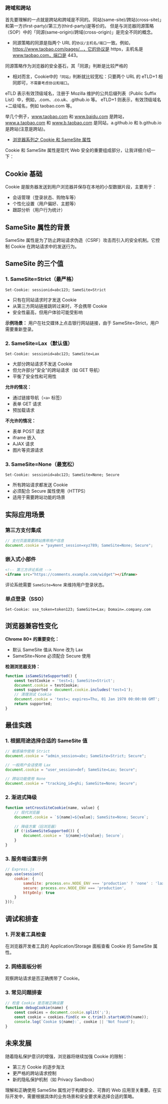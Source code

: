 


### 跨域和跨站

首先要理解的一点就是跨站和跨域是不同的。同站(same-site)/跨站(cross-site)」和第一方(first-party)/第三方(third-party)是等价的。
但是与浏览器同源策略（SOP）中的「同源(same-origin)/跨域(cross-origin)」是完全不同的概念。

* 同源策略的同源是指两个 URL 的`协议/主机名/端口`一致。例如，https://www.taobao.com/pages/...，它的协议是 https，主机名是 www.taobao.com，端口是 443。

同源策略作为浏览器的安全基石，其「同源」判断是比较严格的

* 相对而言，Cookie中的`「同站」`判断就比较宽松：只要两个 URL 的 eTLD+1 相同即可，`不需要考虑协议和端口`。

eTLD 表示有效顶级域名，注册于 Mozilla 维护的公共后缀列表（Public Suffix List）中，例如，.com、.co.uk、.github.io 等。
eTLD+1 则表示，有效顶级域名+二级域名，例如 taobao.com 等。

举几个例子，www.taobao.com 和 www.baidu.com 是跨站，www.a.taobao.com 和 www.b.taobao.com 是同站，a.github.io 和 b.github.io 是跨站(注意是跨站)。


* [浏览器系列之 Cookie 和 SameSite 属性](https://github.com/mqyqingfeng/Blog/issues/157)


Cookie 和 SameSite 属性是现代 Web 安全的重要组成部分，让我详细介绍一下：

## Cookie 基础

Cookie 是服务器发送到用户浏览器并保存在本地的小型数据片段，主要用于：
- 会话管理（登录状态、购物车等）
- 个性化设置（用户偏好、主题等）
- 跟踪分析（用户行为统计）

## SameSite 属性的背景

SameSite 属性是为了防止跨站请求伪造（CSRF）攻击而引入的安全机制。它控制 Cookie 在跨站请求中的发送行为。

## SameSite 的三个值

### 1. SameSite=Strict（最严格）
```http
Set-Cookie: sessionid=abc123; SameSite=Strict
```
- 只有在同站请求时才发送 Cookie
- 从第三方网站链接跳转过来时，不会携带 Cookie
- 安全性最高，但用户体验可能受影响

**示例场景：**
用户在社交媒体上点击银行网站链接，由于 SameSite=Strict，用户需要重新登录。

### 2. SameSite=Lax（默认值）
```http
Set-Cookie: sessionid=abc123; SameSite=Lax
```
- 大部分跨站请求不发送 Cookie
- 但允许部分"安全"的跨站请求（如 GET 导航）
- 平衡了安全性和可用性

**允许的情况：**
- 通过链接导航（`<a>` 标签）
- 表单 GET 请求
- 预加载请求

**不允许的情况：**
- 表单 POST 请求
- iframe 嵌入
- AJAX 请求
- 图片等资源请求

### 3. SameSite=None（最宽松）
```http
Set-Cookie: sessionid=abc123; SameSite=None; Secure
```
- 所有跨站请求都发送 Cookie
- 必须配合 Secure 属性使用（HTTPS）
- 适用于需要跨站功能的场景

## 实际应用场景

### 第三方支付集成
```javascript
// 支付页面需要跨站携带用户信息
document.cookie = "payment_session=xyz789; SameSite=None; Secure";
```

### 嵌入式小部件
```html
<!-- 第三方评论系统 -->
<iframe src="https://comments.example.com/widget"></iframe>
```
评论系统需要 `SameSite=None` 来维持用户登录状态。

### 单点登录（SSO）
```http
Set-Cookie: sso_token=token123; SameSite=Lax; Domain=.company.com
```

## 浏览器兼容性变化

**Chrome 80+ 的重要变化：**
- 默认 SameSite 值从 None 改为 Lax
- SameSite=None 必须配合 Secure 使用

**检测浏览器支持：**
```javascript
function isSameSiteSupported() {
    const testCookie = 'test=1; SameSite=Strict';
    document.cookie = testCookie;
    const supported = document.cookie.includes('test=1');
    // 清理测试 Cookie
    document.cookie = 'test=; expires=Thu, 01 Jan 1970 00:00:00 GMT';
    return supported;
}
```

## 最佳实践

### 1. 根据用途选择合适的 SameSite 值
```javascript
// 敏感操作使用 Strict
document.cookie = "admin_session=abc; SameSite=Strict; Secure";

// 一般用户会话使用 Lax
document.cookie = "user_session=def; SameSite=Lax; Secure";

// 跨站功能使用 None
document.cookie = "tracking_id=ghi; SameSite=None; Secure";
```

### 2. 渐进式降级
```javascript
function setCrossSiteCookie(name, value) {
    // 现代浏览器
    document.cookie = `${name}=${value}; SameSite=None; Secure`;
    
    // 降级方案（旧浏览器）
    if (!isSameSiteSupported()) {
        document.cookie = `${name}=${value}; Secure`;
    }
}
```

### 3. 服务端设置示例
```javascript
// Express.js
app.use(session({
    cookie: {
        sameSite: process.env.NODE_ENV === 'production' ? 'none' : 'lax',
        secure: process.env.NODE_ENV === 'production',
        httpOnly: true
    }
}));
```

## 调试和排查

### 1. 开发者工具检查
在浏览器开发者工具的 Application/Storage 面板查看 Cookie 的 SameSite 属性。

### 2. 网络面板分析
观察跨站请求是否正确携带了 Cookie。

### 3. 常见问题排查
```javascript
// 检查 Cookie 是否被正确设置
function debugCookie(name) {
    const cookies = document.cookie.split(';');
    const cookie = cookies.find(c => c.trim().startsWith(name));
    console.log(`Cookie ${name}:`, cookie || 'Not found');
}
```

## 未来发展

随着隐私保护意识的增强，浏览器将继续加强 Cookie 的限制：
- 第三方 Cookie 的逐步淘汰
- 更严格的跨站请求控制
- 新的隐私保护机制（如 Privacy Sandbox）

理解和正确使用 SameSite 属性对于构建安全、可靠的 Web 应用至关重要。在实际开发中，需要根据具体的业务场景和安全要求来选择合适的策略。